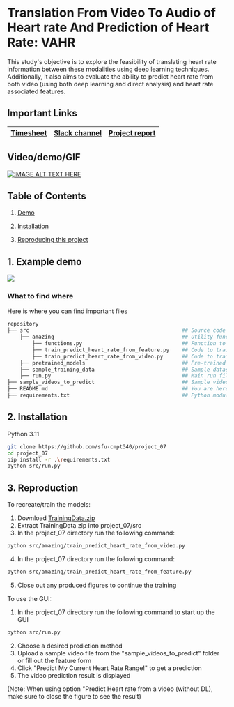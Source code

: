 # Translation From Video To Audio of Heart rate And Prediction of Heart Rate: VAHR
This study's objective is to explore the feasibility of translating heart rate information between these modalities using deep learning techniques. Additionally, it also aims to evaluate the ability to predict heart rate from both video (using both deep learning and direct analysis) and heart rate associated features.

## Important Links

| [Timesheet](https://1sfu-my.sharepoint.com/:x:/g/personal/kabhishe_sfu_ca/Ee20R0_sK8NKodZikXyvJd8BpL5t7OL5Ass7mfhtdIsgWQ?e=IIMpdv) | [Slack channel](https://sfucmpt340fall2023.slack.com/archives/C05TBCRL7GV) | [Project report](https://www.overleaf.com/project/655aafa73f9551bd78d95b11) |
|-----------|---------------|-------------------------|

## Video/demo/GIF
[![IMAGE ALT TEXT HERE](https://img.youtube.com/vi/lfkGZjKopxg/0.jpg)](https://www.youtube.com/watch?v=lfkGZjKopxg)


## Table of Contents
1. [Demo](#demo)

2. [Installation](#installation)

3. [Reproducing this project](#repro)


<a name="demo"></a>
## 1. Example demo

![](https://github.com/sfu-cmpt340/project_07/blob/main/minimalDemo.gif)

### What to find where

Here is where you can find important files

```bash
repository
├── src                                                 ## Source code of the package itself 
    ├── amazing                                         ## Utility functions and code to train models
        ├── functions.py                                ## Function to calculate HR from video, Utility functions for GUI +processing data
        ├── train_predict_heart_rate_from_feature.py    ## Code to train model to predict heart rate from features
        ├── train_predict_heart_rate_from_video.py      ## Code to train model to predict heart rate from video
    ├── pretrained_models                               ## Pre-trained models for use in run.y
    ├── sample_training_data                            ## Sample dataset for training the models
    ├── run.py                                          ## Main run file to start up the GUI
├── sample_videos_to_predict                            ## Sample videos that can be used for prediction in the GUI
├── README.md                                           ## You are here
├── requirements.txt                                    ## Python modules required
```

<a name="installation"></a>

## 2. Installation
Python 3.11

```bash
git clone https://github.com/sfu-cmpt340/project_07
cd project_07
pip install -r .\requirements.txt
python src/run.py
```

<a name="repro"></a>
## 3. Reproduction
To recreate/train the models:

1. Download [TrainingData.zip](https://drive.google.com/file/d/1K85C8IYuDsKvYJrUjjeVZJ5weZY23l2a/view?usp=sharing)
2. Extract TrainingData.zip into project_07/src
3. In the project_07 directory run the following command:
```bash
python src/amazing/train_predict_heart_rate_from_video.py
```
4. In the project_07 directory run the following command:
```bash
python src/amazing/train_predict_heart_rate_from_feature.py
```
5. Close out any produced figures to continue the training

To use the GUI:

1. In the project_07 directory run the following command to start up the GUI
```bash
python src/run.py
```
2. Choose a desired prediction method
3. Upload a sample video file from the "sample_videos_to_predict" folder or fill out the feature form
4. Click "Predict My Current Heart Rate Range!" to get a prediction 
5. The video prediction result is displayed 

(Note: When using option "Predict Heart rate from a video (without DL), make sure to close the figure to see the result)
